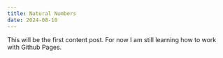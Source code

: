 ```yaml
---
title: Natural Numbers
date: 2024-08-10
---
```


This will be the first content post. For now I am still learning how to work with Github Pages. 